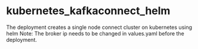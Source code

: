 # kubernetes_kafkaconnect_helm

The deployment creates a single node connect cluster on kubernetes using helm
Note: The broker ip needs to be changed in values.yaml before the deployment.
